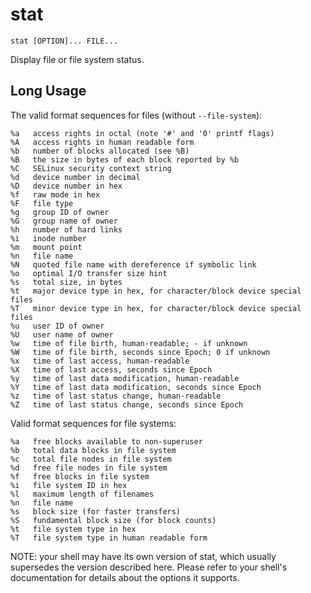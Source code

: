 # stat

```
stat [OPTION]... FILE...
```

Display file or file system status.

## Long Usage

The valid format sequences for files (without `--file-system`):

    %a   access rights in octal (note '#' and '0' printf flags)
    %A   access rights in human readable form
    %b   number of blocks allocated (see %B)
    %B   the size in bytes of each block reported by %b
    %C   SELinux security context string
    %d   device number in decimal
    %D   device number in hex
    %f   raw mode in hex
    %F   file type
    %g   group ID of owner
    %G   group name of owner
    %h   number of hard links
    %i   inode number
    %m   mount point
    %n   file name
    %N   quoted file name with dereference if symbolic link
    %o   optimal I/O transfer size hint
    %s   total size, in bytes
    %t   major device type in hex, for character/block device special files
    %T   minor device type in hex, for character/block device special files
    %u   user ID of owner
    %U   user name of owner
    %w   time of file birth, human-readable; - if unknown
    %W   time of file birth, seconds since Epoch; 0 if unknown
    %x   time of last access, human-readable
    %X   time of last access, seconds since Epoch
    %y   time of last data modification, human-readable
    %Y   time of last data modification, seconds since Epoch
    %z   time of last status change, human-readable
    %Z   time of last status change, seconds since Epoch

Valid format sequences for file systems:

    %a   free blocks available to non-superuser
    %b   total data blocks in file system
    %c   total file nodes in file system
    %d   free file nodes in file system
    %f   free blocks in file system
    %i   file system ID in hex
    %l   maximum length of filenames
    %n   file name
    %s   block size (for faster transfers)
    %S   fundamental block size (for block counts)
    %t   file system type in hex
    %T   file system type in human readable form

NOTE: your shell may have its own version of stat, which usually supersedes
the version described here.  Please refer to your shell's documentation
for details about the options it supports.
